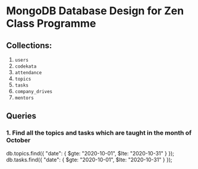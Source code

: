 # MongoDB Database Design for Zen Class Programme

## Collections:
1. `users`
2. `codekata`
3. `attendance`
4. `topics`
5. `tasks`
6. `company_drives`
7. `mentors`

## Queries

### 1. Find all the topics and tasks which are taught in the month of October


db.topics.find({ "date": { $gte: "2020-10-01", $lte: "2020-10-31" } });
db.tasks.find({ "date": { $gte: "2020-10-01", $lte: "2020-10-31" } });
